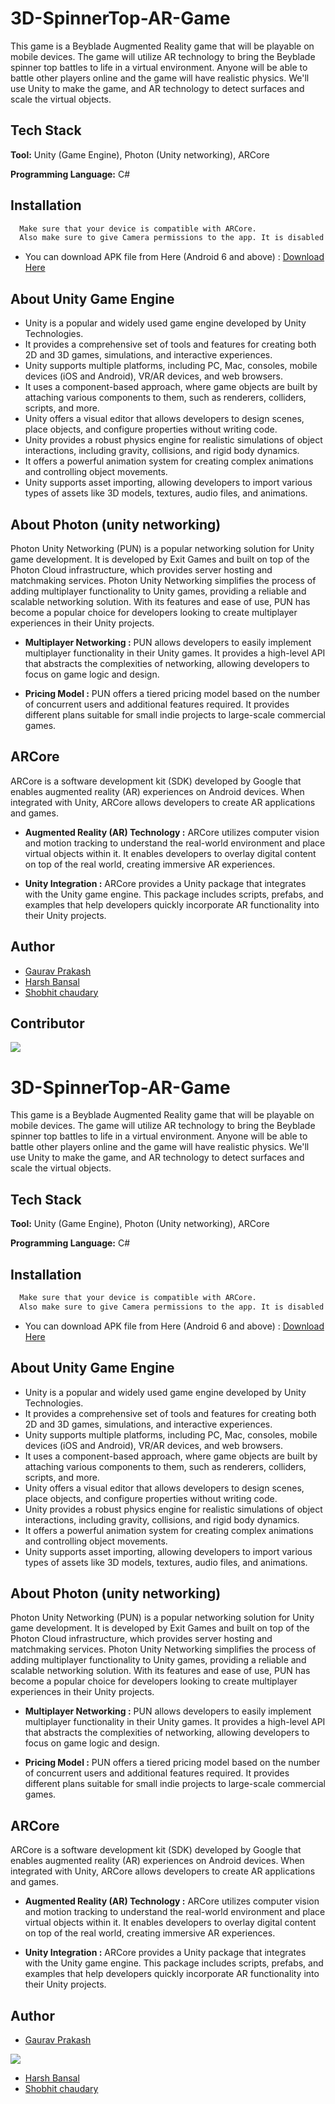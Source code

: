 
# 3D-SpinnerTop-AR-Game


This game is a Beyblade Augmented Reality game that will be playable on mobile devices. The game will utilize AR technology to bring the Beyblade spinner top battles to life in a virtual environment. Anyone will be able to battle other players online and the game will have realistic physics. We'll use Unity to make the game, and AR technology to detect surfaces and scale the virtual objects.



## Tech Stack

**Tool:** Unity (Game Engine), Photon (Unity networking), ARCore

**Programming Language:** C#


## Installation

```bash
  Make sure that your device is compatible with ARCore. 
  Also make sure to give Camera permissions to the app. It is disabled by default.
```

- You can download APK file from Here (Android 6 and above) : [Download Here](https://drive.google.com/file/d/1fIbQTFzTROp9bl8juXz_y7Li5vrSwseD/view?usp=sharing) 
    
## About Unity Game Engine
- Unity is a popular and widely used game engine developed by Unity Technologies.
- It provides a comprehensive set of tools and features for creating both 2D and 3D games, simulations, and interactive experiences.
- Unity supports multiple platforms, including PC, Mac, consoles, mobile devices (iOS and Android), VR/AR devices, and web browsers.
- It uses a component-based approach, where game objects are built by attaching various components to them, such as renderers, colliders, scripts, and more.
- Unity offers a visual editor that allows developers to design scenes, place objects, and configure properties without writing code.
- Unity provides a robust physics engine for realistic simulations of object interactions, including gravity, collisions, and rigid body dynamics.
- It offers a powerful animation system for creating complex animations and controlling object movements.
- Unity supports asset importing, allowing developers to import various types of assets like 3D models, textures, audio files, and animations.
## About Photon (unity networking)
Photon Unity Networking (PUN) is a popular networking solution for Unity game development. It is developed by Exit Games and built on top of the Photon Cloud infrastructure, which provides server hosting and matchmaking services.
Photon Unity Networking simplifies the process of adding multiplayer functionality to Unity games, providing a reliable and scalable networking solution. With its features and ease of use, PUN has become a popular choice for developers looking to create multiplayer experiences in their Unity projects.

- **Multiplayer Networking :** PUN allows developers to easily implement multiplayer functionality in their Unity games. It provides a high-level API that abstracts the complexities of networking, allowing developers to focus on game logic and design.

- **Pricing Model :** PUN offers a tiered pricing model based on the number of concurrent users and additional features required. It provides different plans suitable for small indie projects to large-scale commercial games.
## ARCore
ARCore is a software development kit (SDK) developed by Google that enables augmented reality (AR) experiences on Android devices. When integrated with Unity, ARCore allows developers to create AR applications and games.

- **Augmented Reality (AR) Technology :** ARCore utilizes computer vision and motion tracking to understand the real-world environment and place virtual objects within it. It enables developers to overlay digital content on top of the real world, creating immersive AR experiences.

- **Unity Integration :** ARCore provides a Unity package that integrates with the Unity game engine. This package includes scripts, prefabs, and examples that help developers quickly incorporate AR functionality into their Unity projects.


## Author

- [Gaurav Prakash](https://github.com/Chamoli2k2) 
- [Harsh Bansal](https://www.github.com/Harshbansal0001)
- [Shobhit chaudary](https://www.github.com/octokatherine)



## Contributor
<a href="https://github.com/Chamoli2k2/3D-SpinnerTop-AR-Game/graphs/contributors">
  <img src="https://contrib.rocks/image?repo=Chamoli2k2/3D-SpinnerTop-AR-Game" />
</a>


# 3D-SpinnerTop-AR-Game


This game is a Beyblade Augmented Reality game that will be playable on mobile devices. The game will utilize AR technology to bring the Beyblade spinner top battles to life in a virtual environment. Anyone will be able to battle other players online and the game will have realistic physics. We'll use Unity to make the game, and AR technology to detect surfaces and scale the virtual objects.



## Tech Stack

**Tool:** Unity (Game Engine), Photon (Unity networking), ARCore

**Programming Language:** C#


## Installation

```bash
  Make sure that your device is compatible with ARCore. 
  Also make sure to give Camera permissions to the app. It is disabled by default.
```

- You can download APK file from Here (Android 6 and above) : [Download Here](https://drive.google.com/file/d/1fIbQTFzTROp9bl8juXz_y7Li5vrSwseD/view?usp=sharing) 
    
## About Unity Game Engine
- Unity is a popular and widely used game engine developed by Unity Technologies.
- It provides a comprehensive set of tools and features for creating both 2D and 3D games, simulations, and interactive experiences.
- Unity supports multiple platforms, including PC, Mac, consoles, mobile devices (iOS and Android), VR/AR devices, and web browsers.
- It uses a component-based approach, where game objects are built by attaching various components to them, such as renderers, colliders, scripts, and more.
- Unity offers a visual editor that allows developers to design scenes, place objects, and configure properties without writing code.
- Unity provides a robust physics engine for realistic simulations of object interactions, including gravity, collisions, and rigid body dynamics.
- It offers a powerful animation system for creating complex animations and controlling object movements.
- Unity supports asset importing, allowing developers to import various types of assets like 3D models, textures, audio files, and animations.
## About Photon (unity networking)
Photon Unity Networking (PUN) is a popular networking solution for Unity game development. It is developed by Exit Games and built on top of the Photon Cloud infrastructure, which provides server hosting and matchmaking services.
Photon Unity Networking simplifies the process of adding multiplayer functionality to Unity games, providing a reliable and scalable networking solution. With its features and ease of use, PUN has become a popular choice for developers looking to create multiplayer experiences in their Unity projects.

- **Multiplayer Networking :** PUN allows developers to easily implement multiplayer functionality in their Unity games. It provides a high-level API that abstracts the complexities of networking, allowing developers to focus on game logic and design.

- **Pricing Model :** PUN offers a tiered pricing model based on the number of concurrent users and additional features required. It provides different plans suitable for small indie projects to large-scale commercial games.
## ARCore
ARCore is a software development kit (SDK) developed by Google that enables augmented reality (AR) experiences on Android devices. When integrated with Unity, ARCore allows developers to create AR applications and games.

- **Augmented Reality (AR) Technology :** ARCore utilizes computer vision and motion tracking to understand the real-world environment and place virtual objects within it. It enables developers to overlay digital content on top of the real world, creating immersive AR experiences.

- **Unity Integration :** ARCore provides a Unity package that integrates with the Unity game engine. This package includes scripts, prefabs, and examples that help developers quickly incorporate AR functionality into their Unity projects.


## Author

- [Gaurav Prakash](https://github.com/Chamoli2k2) 
 <a href="https://github.com/Chamoli2k2">
  <img src="https://contrib.rocks/image?repo=Chamoli2k2/3D-SpinnerTop-AR-Game" />
 </a>
 
- [Harsh Bansal](https://www.github.com/Harshbansal0001)
- [Shobhit chaudary](https://www.github.com/octokatherine)





